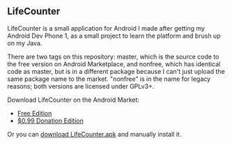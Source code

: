 LifeCounter
-----------

LifeCounter is a small application for Android I made after getting my Android Dev Phone 1, as a small project to learn the platform and brush up on my Java.

There are two tags on this repository: master, which is the source code to the free version on Android Marketplace, and nonfree, which has identical code as master, but is in a different package because I can't just upload the same package name to the market. "nonfree" is in the name for legacy reasons; both versions are licensed under GPLv3+.

Download LifeCounter on the Android Market:

- [Free Edition][free]
- [$0.99 Donation Edition][donation]

Or you can [download LifeCounter.apk][apk] and manually install it.

[free]: market://search?q=pname:org.elliotglaysher.lifecounter
[donation]: market://search?q=pname:org.elliotglaysher.lifecounternonfree
[apk]: http://www.elliotglaysher.org/Releases/LifeCounter.apk
